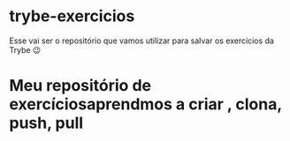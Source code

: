 # trybe-exercicios
Esse vai ser o repositório que vamos utilizar para salvar os exercícios da Trybe 😉

# Meu repositório de exercíciosaprendmos a criar , clona, push, pull 
